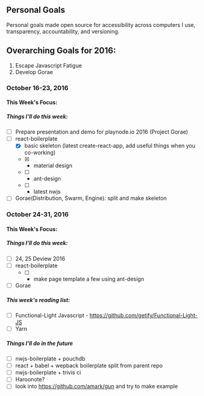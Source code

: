 ## Personal Goals
Personal goals made open source for accessibility across computers I use, transparency, accountability, and versioning.

## Overarching Goals for 2016:
1. Escape Javascript Fatigue
2. Develop Gorae

### October 16-23, 2016

#### This Week's Focus:

##### Things I'll do this week:
- [ ] Prepare presentation and demo for playnode.io 2016 (Project Gorae)
- [ ] react-boilerplate
  - [x] basic skeleton (latest create-react-app, add useful things when you co-working)
  - [x] + material design
  - [ ] + ant-design
  - [ ] + latest nwjs
- [ ] Gorae(Distribution, Swarm, Engine): split and make skeleton

### October 24-31, 2016

#### This Week's Focus:

##### Things I'll do this week:
- [ ] 24, 25 Deview 2016
- [ ] react-boilerplate
  - [ ] + make page template a few using ant-design
- [ ] Gorae

##### This week's reading list:
- [ ] Functional-Light Javascript - https://github.com/getify/Functional-Light-JS
- [ ] Yarn

##### Things I'll do in the future
- [ ] nwjs-boilerplate + pouchdb
- [ ] react + babel + wepback boilerplate split from parent repo
- [ ] nwjs-boilerplate + trivis ci
- [ ] Haroonote?
- [ ] look into https://github.com/amark/gun and try to make example
